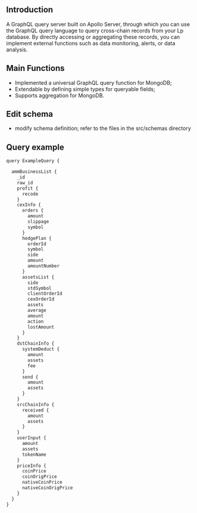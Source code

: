 ## Introduction
A GraphQL query server built on Apollo Server, through which you can use the GraphQL query language to query cross-chain records from your Lp database. By directly accessing or aggregating these records, you can implement external functions such as data monitoring, alerts, or data analysis.

## Main Functions
* Implemented a universal GraphQL query function for MongoDB;
* Extendable by defining simple types for queryable fields;
* Supports aggregation for MongoDB.

## Edit schema
* modify schema definition; refer to the files in the src/schemas directory
## Query example
```js
query ExampleQuery {

  ammBusinessList {
    _id
    raw_id
    profit {
      recode
    }
    cexInfo {
      orders {
        amount
        slippage
        symbol
      }
      hedgePlan {
        orderId
        symbol
        side
        amount
        amountNumber
      }
      assetsList {
        side
        stdSymbol
        clientOrderId
        cexOrderId
        assets
        average
        amount
        action
        lostAmount
      }
    }
    dstChainInfo {
      systemDeduct {
        amount
        assets
        fee
      }
      send {
        amount
        assets
      }
    }
    srcChainInfo {
      received {
        amount
        assets
      }
    }
    userInput {
      amount
      assets
      tokenName
    }
    priceInfo {
      coinPrice
      coinOrigPrice
      nativeCoinPrice
      nativeCoinOrigPrice
    }
  }
}

```